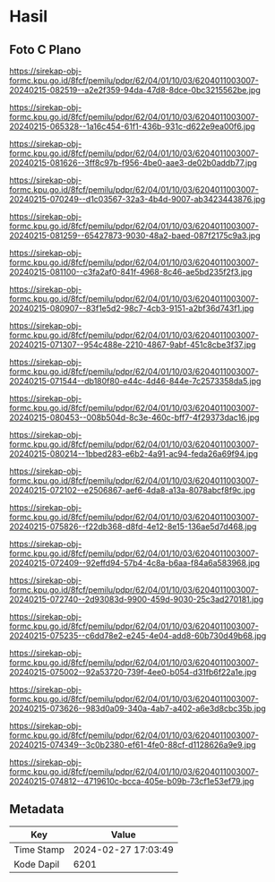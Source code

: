 # Hasil

## Foto C Plano

https://sirekap-obj-formc.kpu.go.id/8fcf/pemilu/pdpr/62/04/01/10/03/6204011003007-20240215-082519--a2e2f359-94da-47d8-8dce-0bc3215562be.jpg

https://sirekap-obj-formc.kpu.go.id/8fcf/pemilu/pdpr/62/04/01/10/03/6204011003007-20240215-065328--1a16c454-61f1-436b-931c-d622e9ea00f6.jpg

https://sirekap-obj-formc.kpu.go.id/8fcf/pemilu/pdpr/62/04/01/10/03/6204011003007-20240215-081626--3ff8c97b-f956-4be0-aae3-de02b0addb77.jpg

https://sirekap-obj-formc.kpu.go.id/8fcf/pemilu/pdpr/62/04/01/10/03/6204011003007-20240215-070249--d1c03567-32a3-4b4d-9007-ab3423443876.jpg

https://sirekap-obj-formc.kpu.go.id/8fcf/pemilu/pdpr/62/04/01/10/03/6204011003007-20240215-081259--65427873-9030-48a2-baed-087f2175c9a3.jpg

https://sirekap-obj-formc.kpu.go.id/8fcf/pemilu/pdpr/62/04/01/10/03/6204011003007-20240215-081100--c3fa2af0-841f-4968-8c46-ae5bd235f2f3.jpg

https://sirekap-obj-formc.kpu.go.id/8fcf/pemilu/pdpr/62/04/01/10/03/6204011003007-20240215-080907--83f1e5d2-98c7-4cb3-9151-a2bf36d743f1.jpg

https://sirekap-obj-formc.kpu.go.id/8fcf/pemilu/pdpr/62/04/01/10/03/6204011003007-20240215-071307--954c488e-2210-4867-9abf-451c8cbe3f37.jpg

https://sirekap-obj-formc.kpu.go.id/8fcf/pemilu/pdpr/62/04/01/10/03/6204011003007-20240215-071544--db180f80-e44c-4d46-844e-7c2573358da5.jpg

https://sirekap-obj-formc.kpu.go.id/8fcf/pemilu/pdpr/62/04/01/10/03/6204011003007-20240215-080453--008b504d-8c3e-460c-bff7-4f29373dac16.jpg

https://sirekap-obj-formc.kpu.go.id/8fcf/pemilu/pdpr/62/04/01/10/03/6204011003007-20240215-080214--1bbed283-e6b2-4a91-ac94-feda26a69f94.jpg

https://sirekap-obj-formc.kpu.go.id/8fcf/pemilu/pdpr/62/04/01/10/03/6204011003007-20240215-072102--e2506867-aef6-4da8-a13a-8078abcf8f9c.jpg

https://sirekap-obj-formc.kpu.go.id/8fcf/pemilu/pdpr/62/04/01/10/03/6204011003007-20240215-075826--f22db368-d8fd-4e12-8e15-136ae5d7d468.jpg

https://sirekap-obj-formc.kpu.go.id/8fcf/pemilu/pdpr/62/04/01/10/03/6204011003007-20240215-072409--92effd94-57b4-4c8a-b6aa-f84a6a583968.jpg

https://sirekap-obj-formc.kpu.go.id/8fcf/pemilu/pdpr/62/04/01/10/03/6204011003007-20240215-072740--2d93083d-9900-459d-9030-25c3ad270181.jpg

https://sirekap-obj-formc.kpu.go.id/8fcf/pemilu/pdpr/62/04/01/10/03/6204011003007-20240215-075235--c6dd78e2-e245-4e04-add8-60b730d49b68.jpg

https://sirekap-obj-formc.kpu.go.id/8fcf/pemilu/pdpr/62/04/01/10/03/6204011003007-20240215-075002--92a53720-739f-4ee0-b054-d31fb6f22a1e.jpg

https://sirekap-obj-formc.kpu.go.id/8fcf/pemilu/pdpr/62/04/01/10/03/6204011003007-20240215-073626--983d0a09-340a-4ab7-a402-a6e3d8cbc35b.jpg

https://sirekap-obj-formc.kpu.go.id/8fcf/pemilu/pdpr/62/04/01/10/03/6204011003007-20240215-074349--3c0b2380-ef61-4fe0-88cf-d1128626a9e9.jpg

https://sirekap-obj-formc.kpu.go.id/8fcf/pemilu/pdpr/62/04/01/10/03/6204011003007-20240215-074812--4719610c-bcca-405e-b09b-73cf1e53ef79.jpg


## Metadata

| Key        | Value               |
| ---------- | ------------------- |
| Time Stamp | 2024-02-27 17:03:49 |
| Kode Dapil | 6201                |



